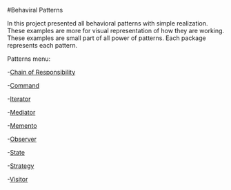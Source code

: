 #Behaviral Patterns

In this project presented all behavioral patterns with simple realization. 
These examples are more for visual representation of how they are working.
These examples are small part of all power of patterns. 
Each package represents each pattern.

Patterns menu:

-[Chain of Responsibility](src/main/java/chain_of_responsibility)

-[Command](src/main/java/command)

-[Iterator](src/main/java/iterator)

-[Mediator](src/main/java/mediator)

-[Memento](src/main/java/memento)

-[Observer](src/main/java/observer)

-[State](src/main/java/state)

-[Strategy](src/main/java/strategy)

-[Visitor](src/main/java/visitor)

